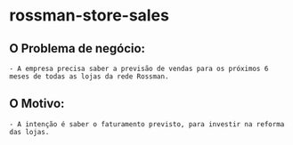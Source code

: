 # rossman-store-sales

## O Problema de negócio:
    - A empresa precisa saber a previsão de vendas para os próximos 6 meses de todas as lojas da rede Rossman.

## O Motivo:
    - A intenção é saber o faturamento previsto, para investir na reforma das lojas.